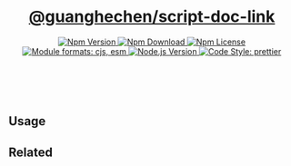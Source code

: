 <header>
  <h1 align="center">
    <a href="https://github.com/guanghechen/node-scaffolds/tree/@guanghechen/script-doc-link@6.0.0-alpha.23/packages/script-doc-link#readme">@guanghechen/script-doc-link</a>
  </h1>
  <div align="center">
    <a href="https://www.npmjs.com/package/@guanghechen/script-doc-link">
      <img
        alt="Npm Version"
        src="https://img.shields.io/npm/v/@guanghechen/script-doc-link.svg"
      />
    </a>
    <a href="https://www.npmjs.com/package/@guanghechen/script-doc-link">
      <img
        alt="Npm Download"
        src="https://img.shields.io/npm/dm/@guanghechen/script-doc-link.svg"
      />
    </a>
    <a href="https://www.npmjs.com/package/@guanghechen/script-doc-link">
      <img
        alt="Npm License"
        src="https://img.shields.io/npm/l/@guanghechen/script-doc-link.svg"
      />
    </a>
    <a href="#install">
      <img
        alt="Module formats: cjs, esm"
        src="https://img.shields.io/badge/module_formats-cjs%2C%20esm-green.svg"
      />
    </a>
    <a href="https://github.com/nodejs/node">
      <img
        alt="Node.js Version"
        src="https://img.shields.io/node/v/@guanghechen/script-doc-link"
      />
    </a>
    <a href="https://github.com/prettier/prettier">
      <img
        alt="Code Style: prettier"
        src="https://img.shields.io/badge/code_style-prettier-ff69b4.svg?style=flat-square"
      />
    </a>
  </div>
</header>
<br/>




## Usage




## Related

[homepage]: https://github.com/guanghechen/node-scaffolds/tree/@guanghechen/script-doc-link@6.0.0-alpha.23/packages/script-doc-link#readme
